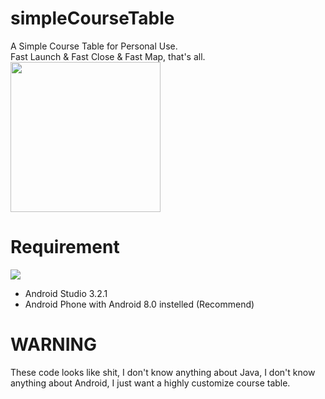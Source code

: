 # simpleCourseTable
A Simple Course Table for Personal Use.<br>
Fast Launch & Fast Close & Fast Map, that's all.<br>
<img src="https://github.com/MrNegativeTW/simpleCourseTable/blob/master/v.1.1.2_MainActivity.jpg" width="240">

# Requirement
![](https://img.shields.io/badge/MinSDK-24-green.svg?style=flat-square)
- Android Studio 3.2.1
- Android Phone with Android 8.0 instelled (Recommend)

# WARNING
These code looks like shit,
I don't know anything about Java,
I don't know anything about Android,
I just want a highly customize course table.